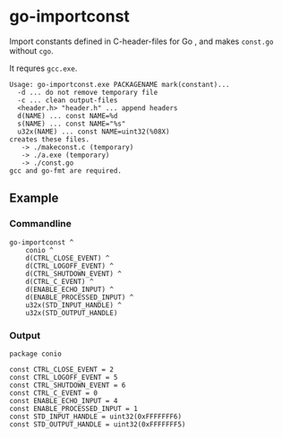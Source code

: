 go-importconst
==============

Import constants defined in C-header-files for Go ,
and makes `const.go` without `cgo`.

It requres `gcc.exe`.

    Usage: go-importconst.exe PACKAGENAME mark(constant)...
      -d ... do not remove temporary file
      -c ... clean output-files
      <header.h> "header.h" ... append headers
      d(NAME) ... const NAME=%d
      s(NAME) ... const NAME="%s"
      u32x(NAME) ... const NAME=uint32(%08X)
    creates these files.
       -> ./makeconst.c (temporary)
       -> ./a.exe (temporary)
       -> ./const.go
    gcc and go-fmt are required.

Example
-------

### Commandline

    go-importconst ^
        conio ^
        d(CTRL_CLOSE_EVENT) ^
        d(CTRL_LOGOFF_EVENT) ^
        d(CTRL_SHUTDOWN_EVENT) ^
        d(CTRL_C_EVENT) ^
        d(ENABLE_ECHO_INPUT) ^
        d(ENABLE_PROCESSED_INPUT) ^
        u32x(STD_INPUT_HANDLE) ^
        u32x(STD_OUTPUT_HANDLE)

### Output

    package conio

    const CTRL_CLOSE_EVENT = 2
    const CTRL_LOGOFF_EVENT = 5
    const CTRL_SHUTDOWN_EVENT = 6
    const CTRL_C_EVENT = 0
    const ENABLE_ECHO_INPUT = 4
    const ENABLE_PROCESSED_INPUT = 1
    const STD_INPUT_HANDLE = uint32(0xFFFFFFF6)
    const STD_OUTPUT_HANDLE = uint32(0xFFFFFFF5)
